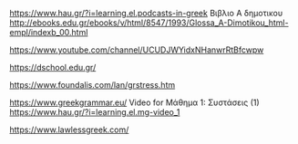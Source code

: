 https://www.hau.gr/?i=learning.el.podcasts-in-greek
Βιβλιο Α δημοτικου 
http://ebooks.edu.gr/ebooks/v/html/8547/1993/Glossa_A-Dimotikou_html-empl/indexb_00.html

https://www.youtube.com/channel/UCUDJWYidxNHanwrRtBfcwpw

https://dschool.edu.gr/

https://www.foundalis.com/lan/grstress.htm

https://www.greekgrammar.eu/
Video for Μάθημα 1: Συστάσεις (1)
https://www.hau.gr/?i=learning.el.mg-video_1


https://www.lawlessgreek.com/
